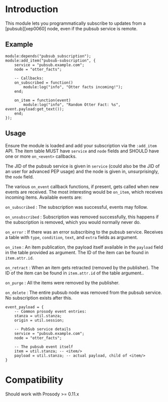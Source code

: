 # Introduction

This module lets you programmatically subscribe to updates from a
[pubsub][xep0060] node, even if the pubsub service is remote.

## Example

``` {.lua}
module:depends("pubsub_subscription");
module:add_item("pubsub-subscription", {
    service = "pubsub.example.com";
    node = "otter_facts";

    -- Callbacks:
    on_subscribed = function()
        module:log("info", "Otter facts incoming!");
    end;

    on_item = function(event)
        module:log("info", "Random Otter Fact: %s", event.payload:get_text());
    end;
});
```

## Usage

Ensure the module is loaded and add your subscription via the
`:add_item` API. The item table MUST have `service` and `node` fields
and SHOULD have one or more `on_<event>` callbacks.

The JID of the pubsub service is given in `service` (could also be the
JID of an user for advanced PEP usage) and the node is given in,
unsurprisingly, the `node` field.

The various `on_event` callback functions, if present, gets called when
new events are received. The most interesting would be `on_item`, which
receives incoming items. Available events are:

`on_subscribed`
:   The subscription was successful, events may follow.

`on_unsubscribed`
:   Subscription was removed successfully, this happens if the
    subscription is removed, which you would normally never do.

`on_error`
:   If there was an error subscribing to the pubsub service. Receives a
    table with `type`, `condition`, `text`, and `extra` fields as
    argument.

`on_item`
:   An item publication, the payload itself available in the `payload`
    field in the table provided as argument. The ID of the item can be
    found in `item.attr.id`.

`on_retract`
:   When an item gets retracted (removed by the publisher). The ID of
    the item can be found in `item.attr.id` of the table argument..

`on_purge`
:   All the items were removed by the publisher.

`on_delete`
:   The entire pubsub node was removed from the pubsub service. No
    subscription exists after this.

``` {.lua}
event_payload = {
    -- Common prosody event entries:
    stanza = util.stanza;
    origin = util.session;

    -- PubSub service details
    service = "pubsub.example.com";
    node = "otter_facts";

    -- The pubsub event itself
    item = util.stanza; -- <item/>
    payload = util.stanza; -- actual payload, child of <item/>
}
```

# Compatibility

Should work with Prosody \>= 0.11.x
